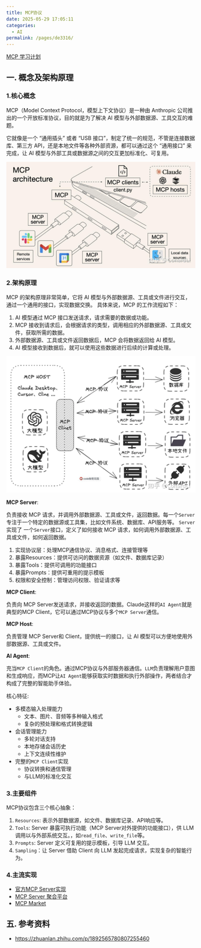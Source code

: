 ```yaml
---
title: MCP协议
date: 2025-05-29 17:05:11
categories: 
  - AI
permalink: /pages/de3316/
---
```


<a href="/html/mcp_learning.html" target="_blank">MCP 学习计划</a>

## 一. 概念及架构原理

### 1.核心概念
MCP（Model Context Protocol，模型上下文协议）是一种由 Anthropic 公司推出的一个开放标准协议，目的就是为了解决 AI 模型与外部数据源、工具交互的难题。

它就像是一个 “通用插头” 或者 “USB 接口”，制定了统一的规范，不管是连接数据库、第三方 API，还是本地文件等各种外部资源，都可以通过这个 “通用接口” 来完成，让 AI 模型与外部工具或数据源之间的交互更加标准化、可复用。

![MCP-Arth.jpg](./images/MCP-Arth.jpg)

### 2.架构原理
MCP 的架构原理非常简单，它将 AI 模型与外部数据源、工具或文件进行交互，通过一个通用的接口，实现数据交换。
具体来说，MCP 的工作流程如下：
1. AI 模型通过 MCP 接口发送请求，请求需要的数据或功能。
2. MCP 接收到请求后，会根据请求的类型，调用相应的外部数据源、工具或文件，获取所需的数据。
3. 外部数据源、工具或文件返回数据后，MCP 会将数据返回给 AI 模型。
4. AI 模型接收到数据后，就可以使用这些数据进行后续的计算或处理。

![Host-Client-Server.png](./images/Host-Client-Server.png)

**MCP Server**:  

负责接收 MCP 请求，并调用外部数据源、工具或文件，返回数据。每一个`Server`专注于一个特定的数据源或工具集，比如文件系统、数据库、API服务等。
`Server`实现了 一个`Server`接口，定义了如何接收 MCP 请求，如何调用外部数据源、工具或文件，如何返回数据。
1. 实现协议层：处理MCP通信协议、消息格式、连接管理等
2. 暴露Resources：提供可访问的数据资源（如文件、数据库记录）
3. 暴露Tools：提供可调用的功能接口
4. 暴露Prompts：提供可重用的提示模板
5. 权限和安全控制：管理访问权限、验证请求等

**MCP Client**:  

负责向 MCP Server发送请求，并接收返回的数据。Claude这样的`AI Agent`就是典型的MCP Client，它可以通过MCP协议与多个`MCP Server`通信。

**MCP Host**:  

负责管理 MCP Server和 Client，提供统一的接口，让 AI 模型可以方便地使用外部数据源、工具或文件。

**AI Agent**: 

充当`MCP Client`的角色。通过MCP协议与外部服务器通信。`LLM`负责理解用户意图和生成响应，而MCP让`AI Agent`能够获取实时数据和执行外部操作，两者结合才构成了完整的智能助手体验。

核心特征: 
- 多模态输入处理能力
  - 文本、图片、音频等多种输入格式
  - 复杂的预处理和格式转换逻辑
- 会话管理能力
  - 多轮对话支持
  - 本地存储会话历史
  - 上下文连续性维护
- 完整的`MCP Client`实现
  - 协议转换和通信管理
  - 与LLM的标准化交互

### 3.主要组件
MCP协议包含三个核心抽象：
1. `Resources`: 表示外部数据源，如文件、数据库记录、API响应等。
2. `Tools`: Server 暴露可执行功能（MCP Server对外提供的功能接口），供 LLM 调用以与外部系统交互。，如`read_file`、`write_file`等。
3. `Prompts`: Server 定义可复用的提示模板，引导 LLM 交互。
4. `Sampling`：让 Server 借助 Client 向 LLM 发起完成请求，实现复杂的智能行为。

### 4.主流实现

- <a href="https://github.com/modelcontextprotocol/servers" target="_blank">官方MCP Server实现</a>
- <a href="https://mcp.so" target="_blank">MCP Server 聚合平台</a>
- <a href="https://mcpmarket.cn" target="_blank">MCP Market</a>


## 五. 参考资料

- https://zhuanlan.zhihu.com/p/1892565780807255460
